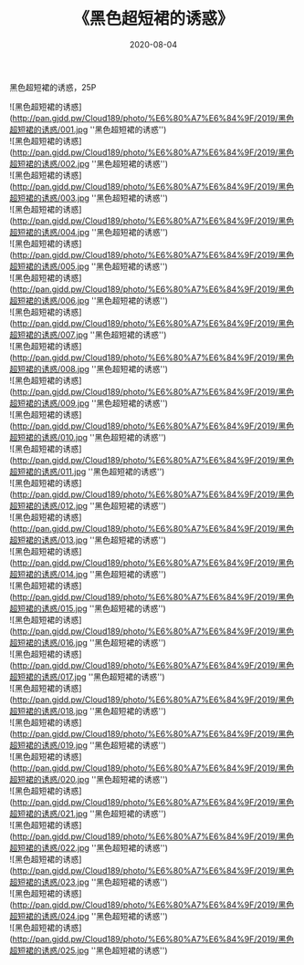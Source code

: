 ﻿---
layout: post
title:  《黑色超短裙的诱惑》
date:   2020-08-04
img: http://pan.gjdd.pw/Cloud189/photo/%E6%80%A7%E6%84%9F/2019/黑色超短裙的诱惑/000.jpg
categories: [美女, 性感, 泳衣]
---

黑色超短裙的诱惑，25P

![黑色超短裙的诱惑](http://pan.gjdd.pw/Cloud189/photo/%E6%80%A7%E6%84%9F/2019/黑色超短裙的诱惑/001.jpg ''黑色超短裙的诱惑'') <br>
![黑色超短裙的诱惑](http://pan.gjdd.pw/Cloud189/photo/%E6%80%A7%E6%84%9F/2019/黑色超短裙的诱惑/002.jpg ''黑色超短裙的诱惑'') <br>
![黑色超短裙的诱惑](http://pan.gjdd.pw/Cloud189/photo/%E6%80%A7%E6%84%9F/2019/黑色超短裙的诱惑/003.jpg ''黑色超短裙的诱惑'') <br>
![黑色超短裙的诱惑](http://pan.gjdd.pw/Cloud189/photo/%E6%80%A7%E6%84%9F/2019/黑色超短裙的诱惑/004.jpg ''黑色超短裙的诱惑'') <br>
![黑色超短裙的诱惑](http://pan.gjdd.pw/Cloud189/photo/%E6%80%A7%E6%84%9F/2019/黑色超短裙的诱惑/005.jpg ''黑色超短裙的诱惑'') <br>
![黑色超短裙的诱惑](http://pan.gjdd.pw/Cloud189/photo/%E6%80%A7%E6%84%9F/2019/黑色超短裙的诱惑/006.jpg ''黑色超短裙的诱惑'') <br>
![黑色超短裙的诱惑](http://pan.gjdd.pw/Cloud189/photo/%E6%80%A7%E6%84%9F/2019/黑色超短裙的诱惑/007.jpg ''黑色超短裙的诱惑'') <br>
![黑色超短裙的诱惑](http://pan.gjdd.pw/Cloud189/photo/%E6%80%A7%E6%84%9F/2019/黑色超短裙的诱惑/008.jpg ''黑色超短裙的诱惑'') <br>
![黑色超短裙的诱惑](http://pan.gjdd.pw/Cloud189/photo/%E6%80%A7%E6%84%9F/2019/黑色超短裙的诱惑/009.jpg ''黑色超短裙的诱惑'') <br>
![黑色超短裙的诱惑](http://pan.gjdd.pw/Cloud189/photo/%E6%80%A7%E6%84%9F/2019/黑色超短裙的诱惑/010.jpg ''黑色超短裙的诱惑'') <br>
![黑色超短裙的诱惑](http://pan.gjdd.pw/Cloud189/photo/%E6%80%A7%E6%84%9F/2019/黑色超短裙的诱惑/011.jpg ''黑色超短裙的诱惑'') <br>
![黑色超短裙的诱惑](http://pan.gjdd.pw/Cloud189/photo/%E6%80%A7%E6%84%9F/2019/黑色超短裙的诱惑/012.jpg ''黑色超短裙的诱惑'') <br>
![黑色超短裙的诱惑](http://pan.gjdd.pw/Cloud189/photo/%E6%80%A7%E6%84%9F/2019/黑色超短裙的诱惑/013.jpg ''黑色超短裙的诱惑'') <br>
![黑色超短裙的诱惑](http://pan.gjdd.pw/Cloud189/photo/%E6%80%A7%E6%84%9F/2019/黑色超短裙的诱惑/014.jpg ''黑色超短裙的诱惑'') <br>
![黑色超短裙的诱惑](http://pan.gjdd.pw/Cloud189/photo/%E6%80%A7%E6%84%9F/2019/黑色超短裙的诱惑/015.jpg ''黑色超短裙的诱惑'') <br>
![黑色超短裙的诱惑](http://pan.gjdd.pw/Cloud189/photo/%E6%80%A7%E6%84%9F/2019/黑色超短裙的诱惑/016.jpg ''黑色超短裙的诱惑'') <br>
![黑色超短裙的诱惑](http://pan.gjdd.pw/Cloud189/photo/%E6%80%A7%E6%84%9F/2019/黑色超短裙的诱惑/017.jpg ''黑色超短裙的诱惑'') <br>
![黑色超短裙的诱惑](http://pan.gjdd.pw/Cloud189/photo/%E6%80%A7%E6%84%9F/2019/黑色超短裙的诱惑/018.jpg ''黑色超短裙的诱惑'') <br>
![黑色超短裙的诱惑](http://pan.gjdd.pw/Cloud189/photo/%E6%80%A7%E6%84%9F/2019/黑色超短裙的诱惑/019.jpg ''黑色超短裙的诱惑'') <br>
![黑色超短裙的诱惑](http://pan.gjdd.pw/Cloud189/photo/%E6%80%A7%E6%84%9F/2019/黑色超短裙的诱惑/020.jpg ''黑色超短裙的诱惑'') <br>
![黑色超短裙的诱惑](http://pan.gjdd.pw/Cloud189/photo/%E6%80%A7%E6%84%9F/2019/黑色超短裙的诱惑/021.jpg ''黑色超短裙的诱惑'') <br>
![黑色超短裙的诱惑](http://pan.gjdd.pw/Cloud189/photo/%E6%80%A7%E6%84%9F/2019/黑色超短裙的诱惑/022.jpg ''黑色超短裙的诱惑'') <br>
![黑色超短裙的诱惑](http://pan.gjdd.pw/Cloud189/photo/%E6%80%A7%E6%84%9F/2019/黑色超短裙的诱惑/023.jpg ''黑色超短裙的诱惑'') <br>
![黑色超短裙的诱惑](http://pan.gjdd.pw/Cloud189/photo/%E6%80%A7%E6%84%9F/2019/黑色超短裙的诱惑/024.jpg ''黑色超短裙的诱惑'') <br>
![黑色超短裙的诱惑](http://pan.gjdd.pw/Cloud189/photo/%E6%80%A7%E6%84%9F/2019/黑色超短裙的诱惑/025.jpg ''黑色超短裙的诱惑'') <br>
